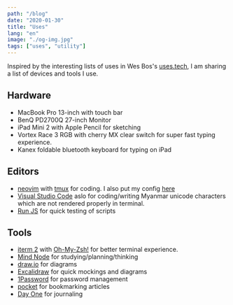 ```yaml
---
path: "/blog"
date: "2020-01-30"
title: "Uses"
lang: "en"
image: "./og-img.jpg"
tags: ["uses", "utility"]
---
```


Inspired by the interesting lists of uses in Wes Bos's [uses.tech](https://uses.tech), I am sharing a list of devices and tools I use.

## Hardware

* MacBook Pro 13-inch with touch bar
* BenQ PD2700Q 27-inch Monitor
* iPad Mini 2 with Apple Pencil for sketching
* Vortex Race 3 RGB with cherry MX clear switch for super fast typing experience.
* Kanex foldable bluetooth keyboard for typing on iPad

## Editors

* [neovim](https://neovim.io/) with [tmux](https://github.com/tmux/tmux/wiki) for coding. I also put my config [here](https://gist.github.com/SpencerAung/ca4fb0f562b792f44319901c68091e83)
* [Visual Studio Code](https://code.visualstudio.com/) aslo for coding/writing Myanmar unicode characters which are not rendered properly in terminal.
* [Run JS](https://runjs.dev/) for quick testing of scripts

## Tools

* [iterm 2](https://iterm2.com/) with [Oh-My-Zsh!](https://ohmyz.sh/) for better terminal experience.
* [Mind Node](https://mindnode.com/) for studying/planning/thinking
* [draw.io](https://draw.io) for diagrams
* [Excalidraw](https://excalidraw.com) for quick mockings and diagrams
* [1Password](https://1password.com/) for password management
* [pocket](https://getpocket.com/) for bookmarking articles
* [Day One](https://dayoneapp.com/) for journaling

